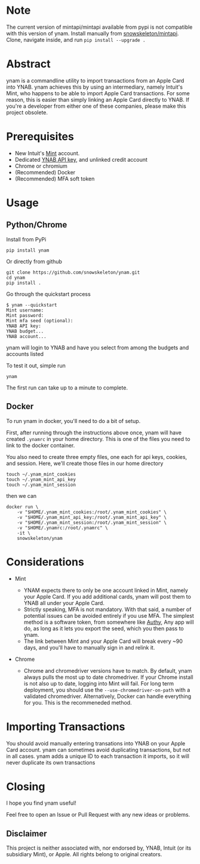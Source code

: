 # Note
The current version of mintapi/mintapi available from pypi is not compatible with this version of ynam.
Install manually from [snowskeleton/mintapi](https://github.com/snowskeleton/mintapi).
Clone, navigate inside, and run `pip install --upgrade .`


# Abstract
ynam is a commandline utility
to import transactions from an Apple Card into YNAB.
ynam achieves this by using an intermediary,
namely Intuit's Mint,
who happens to be able to import Apple Card transactions.
For some reason,
this is easier than simply linking an Apple Card directly to YNAB.
If you're a developer from either one of these companies,
please make this project obsolete.

# Prerequisites
- New Intuit's [Mint](https://accounts.intuit.com/signup.html) account.
- Dedicated [YNAB API key](https://app.youneedabudget.com/settings/developer),
and unlinked credit account
- Chrome or chromium
- (Recommended) Docker 
- (Recommended) MFA soft token
# Usage
## Python/Chrome
Install from PyPi
```
pip install ynam
```
Or directly from github
```
git clone https://github.com/snowskeleton/ynam.git
cd ynam
pip install .
```
Go through the quickstart process
```
$ ynam --quickstart
Mint username: 
Mint password: 
Mint mfa seed (optional): 
YNAB API key: 
YNAB budget...
YNAB account... 
```
ynam will login to YNAB and have you select from among the budgets and accounts listed

To test it out, simple run
```
ynam
```
The first run can take up to a minute to complete. <!-- (more on that [here]()) -->
## Docker 
To run ynam in docker, you'll need to do a bit of setup.

First,
after running through the instructions above once,
ynam will have created `.ynamrc` in your home directory.
This is one of the files you need to link to the docker container.

You also need to create three empty files,
one each for api keys, cookies, and session.
Here, we'll create those files in our home directory

```
touch ~/.ynam_mint_cookies
touch ~/.ynam_mint_api_key
touch ~/.ynam_mint_session
```
then we can
```
docker run \
    -v "$HOME/.ynam_mint_cookies:/root/.ynam_mint_cookies" \
    -v "$HOME/.ynam_mint_api_key:/root/.ynam_mint_api_key" \
    -v "$HOME/.ynam_mint_session:/root/.ynam_mint_session" \
    -v "$HOME/.ynamrc:/root/.ynamrc" \
    -it \
    snowskeleton/ynam
```
# Considerations
- Mint
   - YNAM expects there to only be one account linked in Mint,
   namely your Apple Card.
   If you add additional cards, ynam will post them to YNAB
   all under your Apple Card.
   - Strictly speaking, MFA is not mandatory.
   With that said,
   a number of potential issues can be avoided entirely if you use MFA.
   The simplest method is a software token, from somewhere like
   [Authy](https://apps.apple.com/us/app/twilio-authy/id494168017),
   Any app will do, as long as it lets you export the seed,
   which you then pass to ynam.
   - The link between Mint and your Apple Card will break every ~90 days,
   and you'll have to manually sign in and relink it.

- Chrome
   - Chrome and chromedriver versions have to match.
   By default, ynam always pulls the most up to date chromedriver.
   If your Chrome install is not also up to date,
   logging into Mint will fail.
   For long term deployment,
   you should use the `--use-chromedriver-on-path`
   with a validated chromedriver.
   Alternatively, Docker can handle everything for you.
   This is the recommeneded method.

# Importing Transactions
You should avoid manually entering transations into
YNAB on your Apple Card account.
ynam can sometimes avoid duplicating transactions,
but not in all cases.
ynam adds a unique ID to each transaction it imports,
so it will never duplicate its own transactions

# Closing
I hope you find ynam useful!

Feel free to open an Issue or Pull Request
with any new ideas or problems.

## Disclaimer
This project is neither associated with, nor endorsed by, YNAB, Intuit (or its subsidiary Mint), or Apple. All rights belong to original creators.
